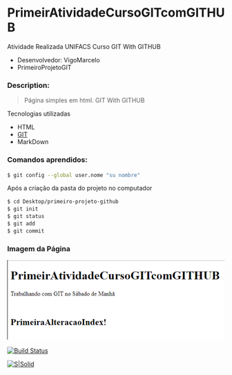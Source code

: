 # PrimeirAtividadeCursoGITcomGITHUB
Atividade Realizada UNIFACS Curso GIT With GITHUB
-   Desenvolvedor: VigoMarcelo
-   PrimeiroProjetoGIT

### Description:
> Página simples em html. GIT With GITHUB

Tecnologias utilizadas
* HTML
* [GIT](https://github.com/)
* MarkDown

### Comandos aprendidos:
```sh
$ git config --global user.nome "su nombre"
```
Após a criação da pasta do projeto no computador
```sh
$ cd Desktop/primeiro-projeto-github
$ git init
$ git status
$ git add
$ git commit
```
### Imagem da Página
![Tela](tela.png)

[![Build Status](https://travis-ci.org/joemccann/dillinger.svg?branch=master)](https://travis-ci.org/joemccann/dillinger)

[![S|Solid](https://cldup.com/dTxpPi9lDf.thumb.png)](https:www)
